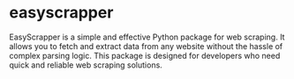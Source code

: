 # easyscrapper
EasyScrapper is a simple and effective Python package for web scraping. It allows you to fetch and extract data from any website without the hassle of complex parsing logic. This package is designed for developers who need quick and reliable web scraping solutions.
